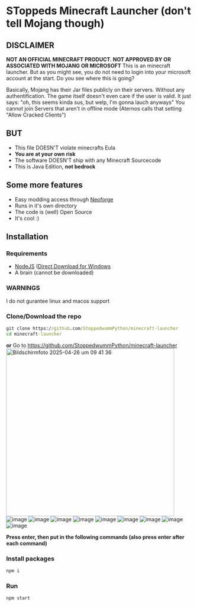 # SToppeds Minecraft Launcher (don't tell Mojang though)
## DISCLAIMER
**NOT AN OFFICIAL MINECRAFT PRODUCT. NOT APPROVED BY OR ASSOCIATED WITH MOJANG OR MICROSOFT**
This is an minecraft launcher. But as you might see, you do not need to login into your microsoft account at the start. Do you see where this is going?

Basically, Mojang has their Jar files publicly on their servers. Without any authentification. The game itself doesn't even care if the user is valid. It just says: "oh, this seems kinda sus, but welp, I'm gonna lauch anyways"
You cannot join Servers that aren't in offline mode (Aternos calls that setting "Allow Cracked Clients")

## **BUT**
- This file DOESN'T violate minecrafts Eula
- **You are at your own risk**
- The software DOESN'T ship with any Minecraft Sourcecode
- This is Java Edition, **not bedrock**

## Some more features
- Easy modding access through [Neoforge](https://neoforged.net)
- Runs in it's own directory
- The code is (well) Open Source
- It's cool :)

## Installation
### Requirements
- [NodeJS](https://nodejs.org/en/download) ([Direct Download for Windows](https://nodejs.org/dist/v22.15.0/node-v22.15.0-x64.msi)
- A brain (cannot be downloaded)
### WARNINGS
I do not gurantee linux and macos support
### Clone/Download the repo
```bat
git clone https://github.com/StoppedwummPython/minecraft-launcher
cd minecraft-launcher
```
**or**
Go to <https://github.com/StoppedwummPython/minecraft-launcher>
<img width="454" alt="Bildschirmfoto 2025-04-26 um 09 41 36" src="https://github.com/user-attachments/assets/2366dbbc-b762-4c8c-a826-287c2fcd6444" />
![image](https://github.com/user-attachments/assets/89e6afb3-bd10-49e2-8809-2c6d339fe36f)
![image](https://github.com/user-attachments/assets/a68d9eb4-4a3d-45fd-97c8-b051d924d9e0)
![image](https://github.com/user-attachments/assets/db55eb3d-dd6b-4f98-8972-513e37f62690)
![image](https://www.wikihow.com/images/thumb/3/3a/Change-Directories-in-Command-Prompt-Step-1-Version-5.jpg/v4-728px-Change-Directories-in-Command-Prompt-Step-1-Version-5.jpg.webp)
![image](https://www.wikihow.com/images/thumb/f/fe/Change-Directories-in-Command-Prompt-Step-2-Version-5.jpg/v4-728px-Change-Directories-in-Command-Prompt-Step-2-Version-5.jpg.webp)
![image](https://www.wikihow.com/images/thumb/c/c8/Change-Directories-in-Command-Prompt-Step-3-Version-5.jpg/v4-728px-Change-Directories-in-Command-Prompt-Step-3-Version-5.jpg.webp)
![image](https://www.wikihow.com/images/thumb/8/80/Change-Directories-in-Command-Prompt-Step-5-Version-3.jpg/v4-728px-Change-Directories-in-Command-Prompt-Step-5-Version-3.jpg.webp)
![image](https://www.wikihow.com/images/thumb/5/56/Change-Directories-in-Command-Prompt-Step-6-Version-3.jpg/v4-728px-Change-Directories-in-Command-Prompt-Step-6-Version-3.jpg.webp)
![image](https://www.wikihow.com/images/thumb/0/08/Change-Directories-in-Command-Prompt-Step-7-Version-2.jpg/v4-728px-Change-Directories-in-Command-Prompt-Step-7-Version-2.jpg.webp)

**Press enter, then put in the following commands (also press enter after each command)**

### Install packages
```bat
npm i
```
### Run
```bat
npm start
```
